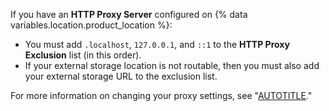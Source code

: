 If you have an **HTTP Proxy Server** configured on {% data variables.location.product_location %}:

- You must add `.localhost`, `127.0.0.1`, and `::1` to the **HTTP Proxy Exclusion** list (in this order).
- If your external storage location is not routable, then you must also add your external storage URL to the exclusion list.

For more information on changing your proxy settings, see "[AUTOTITLE](/admin/configuration/configuring-network-settings/configuring-an-outbound-web-proxy-server)."
